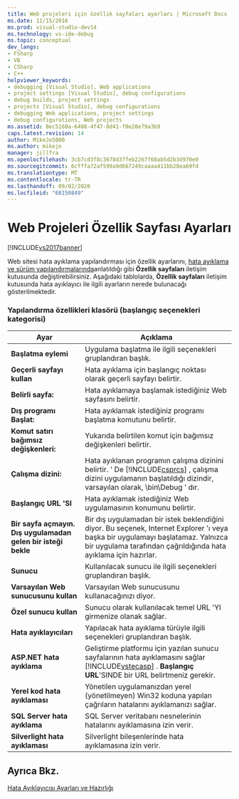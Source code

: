 ```yaml
---
title: Web projeleri için özellik sayfaları ayarları | Microsoft Docs
ms.date: 11/15/2016
ms.prod: visual-studio-dev14
ms.technology: vs-ide-debug
ms.topic: conceptual
dev_langs:
- FSharp
- VB
- CSharp
- C++
helpviewer_keywords:
- debugging [Visual Studio], Web applications
- project settings [Visual Studio], debug configurations
- debug builds, project settings
- projects [Visual Studio], debug configurations
- debugging Web applications, project settings
- debug configurations, Web projects
ms.assetid: 8ec5160a-6408-4f47-8d41-f0e20e79a3b9
caps.latest.revision: 14
author: MikeJo5000
ms.author: mikejo
manager: jillfra
ms.openlocfilehash: 3cb7cd3f8c3678d37feb2267f68ab5d2b3d970e0
ms.sourcegitcommit: 6cfffa72af599a9d667249caaaa411bb28ea69fd
ms.translationtype: MT
ms.contentlocale: tr-TR
ms.lasthandoff: 09/02/2020
ms.locfileid: "68150849"
---
```

# <a name="property-pages-settings-for-web-projects"></a>Web Projeleri Özellik Sayfası Ayarları
[!INCLUDE[vs2017banner](../includes/vs2017banner.md)]

Web sitesi hata ayıklama yapılandırması için özellik ayarlarını, [hata ayıklama ve sürüm yapılandırmalarında](../debugger/how-to-set-debug-and-release-configurations.md)anlatıldığı gibi **Özellik sayfaları** iletişim kutusunda değiştirebilirsiniz. Aşağıdaki tablolarda, **Özellik sayfaları** iletişim kutusunda hata ayıklayıcı ile ilgili ayarların nerede bulunacağı gösterilmektedir.  
  
### <a name="configuration-properties-folder-start-options-category"></a>Yapılandırma özellikleri klasörü (başlangıç seçenekleri kategorisi)  
  
|**Ayar**|**Açıklama**|  
|-----------------|---------------------|  
|**Başlatma eylemi**|Uygulama başlatma ile ilgili seçenekleri gruplandıran başlık.|  
|**Geçerli sayfayı kullan**|Hata ayıklama için başlangıç noktası olarak geçerli sayfayı belirtir.|  
|**Belirli sayfa:**|Hata ayıklamaya başlamak istediğiniz Web sayfasını belirtir.|  
|**Dış programı Başlat:**|Hata ayıklamak istediğiniz programı başlatma komutunu belirtir.|  
|**Komut satırı bağımsız değişkenleri:**|Yukarıda belirtilen komut için bağımsız değişkenleri belirtir.|  
|**Çalışma dizini:**|Hata ayıklanan programın çalışma dizinini belirtir. ' De [!INCLUDE[csprcs](../includes/csprcs-md.md)] , çalışma dizini uygulamanın başlatıldığı dizindir, varsayılan olarak, \bin\Debug ' dır.|  
|**Başlangıç URL 'SI**|Hata ayıklamak istediğiniz Web uygulamasının konumunu belirtir.|  
|**Bir sayfa açmayın. Dış uygulamadan gelen bir isteği bekle**|Bir dış uygulamadan bir istek beklendiğini diyor. Bu seçenek, Internet Explorer 'ı veya başka bir uygulamayı başlatamaz. Yalnızca bir uygulama tarafından çağrıldığında hata ayıklama için hazırlar.|  
|**Sunucu**|Kullanılacak sunucu ile ilgili seçenekleri gruplandıran başlık.|  
|**Varsayılan Web sunucusunu kullan**|Varsayılan Web sunucusunu kullanacağınızı diyor.|  
|**Özel sunucu kullan**|Sunucu olarak kullanılacak temel URL 'YI girmenize olanak sağlar.|  
|**Hata ayıklayıcıları**|Yapılacak hata ayıklama türüyle ilgili seçenekleri gruplandıran başlık.|  
|**ASP.NET hata ayıklama**|Geliştirme platformu için yazılan sunucu sayfalarının hata ayıklamasını sağlar [!INCLUDE[vstecasp](../includes/vstecasp-md.md)] . **Başlangıç URL**'SINDE bir URL belirtmeniz gerekir.|  
|**Yerel kod hata ayıklaması**|Yönetilen uygulamanızdan yerel (yönetilmeyen) Win32 koduna yapılan çağrıların hatalarını ayıklamanızı sağlar.|  
|**SQL Server hata ayıklama**|SQL Server veritabanı nesnelerinin hatalarını ayıklamasına izin verir.|  
|**Silverlight hata ayıklaması**|Silverlight bileşenlerinde hata ayıklamasına izin verir.|  
  
## <a name="see-also"></a>Ayrıca Bkz.  
 [Hata Ayıklayıcısı Ayarları ve Hazırlığı](../debugger/debugger-settings-and-preparation.md)
